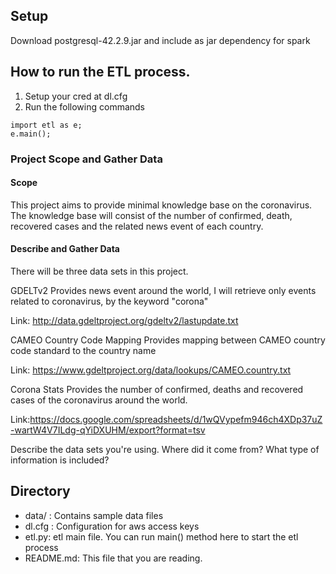 ## Setup
Download postgresql-42.2.9.jar and include as jar dependency for spark


## How to run the ETL process.
1) Setup your cred at dl.cfg
2) Run the following commands

```
import etl as e;
e.main();
```

### Project Scope and Gather Data

#### Scope 
This project aims to provide minimal knowledge base on the coronavirus. The knowledge base will consist of the number of confirmed, death, recovered cases and the related news event of each country.


#### Describe and Gather Data 

There will be three data sets in this project. 

GDELTv2
Provides news event around the world, I will retrieve only events related to coronavirus, by the keyword "corona"

Link: http://data.gdeltproject.org/gdeltv2/lastupdate.txt

CAMEO Country Code Mapping 
Provides mapping between CAMEO country code standard to the country name

Link: https://www.gdeltproject.org/data/lookups/CAMEO.country.txt

Corona Stats
Provides the number of confirmed, deaths and recovered cases of the coronavirus around the world.

Link:https://docs.google.com/spreadsheets/d/1wQVypefm946ch4XDp37uZ-wartW4V7ILdg-qYiDXUHM/export?format=tsv




Describe the data sets you're using. Where did it come from? What type of information is included? 


## Directory

 - data/ : Contains sample data files
 - dl.cfg : Configuration for aws access keys
 - etl.py: etl main file. You can run main() method here to start the etl process
 - README.md: This file that you are reading.
